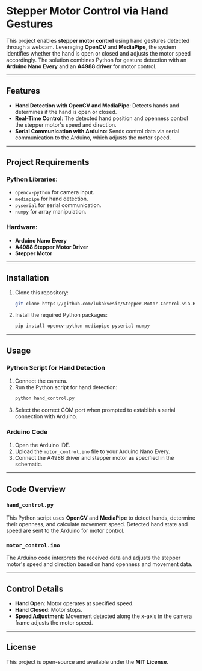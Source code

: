 # Stepper Motor Control via Hand Gestures

This project enables **stepper motor control** using hand gestures detected through a webcam. Leveraging **OpenCV** and **MediaPipe**, the system identifies whether the hand is open or closed and adjusts the motor speed accordingly. The solution combines Python for gesture detection with an **Arduino Nano Every** and an **A4988 driver** for motor control.

---

## Features

- **Hand Detection with OpenCV and MediaPipe**: Detects hands and determines if the hand is open or closed.
- **Real-Time Control**: The detected hand position and openness control the stepper motor's speed and direction.
- **Serial Communication with Arduino**: Sends control data via serial communication to the Arduino, which adjusts the motor speed.

---

## Project Requirements

### Python Libraries:
- `opencv-python` for camera input.
- `mediapipe` for hand detection.
- `pyserial` for serial communication.
- `numpy` for array manipulation.

### Hardware:
- **Arduino Nano Every**
- **A4988 Stepper Motor Driver**
- **Stepper Motor**

---

## Installation

1. Clone this repository:
    ```bash
    git clone https://github.com/lukakvesic/Stepper-Motor-Control-via-Hand-Gestures.git
    ```

2. Install the required Python packages:
    ```bash
    pip install opencv-python mediapipe pyserial numpy
    ```

---

## Usage

### Python Script for Hand Detection
1. Connect the camera.
2. Run the Python script for hand detection:
    ```bash
    python hand_control.py
    ```
3. Select the correct COM port when prompted to establish a serial connection with Arduino.

### Arduino Code
1. Open the Arduino IDE.
2. Upload the `motor_control.ino` file to your Arduino Nano Every.
3. Connect the A4988 driver and stepper motor as specified in the schematic.

---

## Code Overview

### `hand_control.py`
This Python script uses **OpenCV** and **MediaPipe** to detect hands, determine their openness, and calculate movement speed. Detected hand state and speed are sent to the Arduino for motor control.

### `motor_control.ino`
The Arduino code interprets the received data and adjusts the stepper motor's speed and direction based on hand openness and movement data.

---

## Control Details

- **Hand Open**: Motor operates at specified speed.
- **Hand Closed**: Motor stops.
- **Speed Adjustment**: Movement detected along the x-axis in the camera frame adjusts the motor speed.

---

## License

This project is open-source and available under the **MIT License**.
